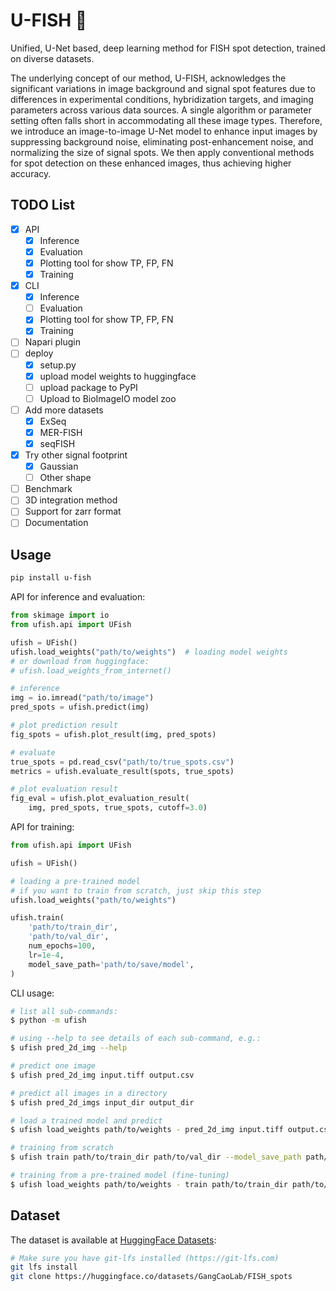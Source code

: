 # U-FISH 🎣

Unified, U-Net based, deep learning method for FISH spot detection, trained on diverse datasets.

The underlying concept of our method, U-FISH, acknowledges the significant variations in image background and signal spot features due to differences in experimental conditions, hybridization targets, and imaging parameters across various data sources. A single algorithm or parameter setting often falls short in accommodating all these image types. Therefore, we introduce an image-to-image U-Net model to enhance input images by suppressing background noise, eliminating post-enhancement noise, and normalizing the size of signal spots. We then apply conventional methods for spot detection on these enhanced images, thus achieving higher accuracy.

## TODO List

- [x] API
  + [x] Inference
  + [x] Evaluation
  + [x] Plotting tool for show TP, FP, FN
  + [x] Training
- [x] CLI
  + [x] Inference
  + [ ] Evaluation
  + [x] Plotting tool for show TP, FP, FN
  + [x] Training
- [ ] Napari plugin
- [ ] deploy
  + [x] setup.py
  + [x] upload model weights to huggingface
  + [ ] upload package to PyPI
  + [ ] Upload to BioImageIO model zoo
- [ ] Add more datasets
    + [x] ExSeq
    + [x] MER-FISH
    + [x] seqFISH
- [x] Try other signal footprint
    + [x] Gaussian
    + [ ] Other shape
- [ ] Benchmark
- [ ] 3D integration method
- [ ] Support for zarr format
- [ ] Documentation

## Usage

```bash
pip install u-fish
```

API for inference and evaluation:

```python
from skimage import io
from ufish.api import UFish

ufish = UFish()
ufish.load_weights("path/to/weights")  # loading model weights
# or download from huggingface:
# ufish.load_weights_from_internet()

# inference
img = io.imread("path/to/image")
pred_spots = ufish.predict(img)

# plot prediction result
fig_spots = ufish.plot_result(img, pred_spots)

# evaluate
true_spots = pd.read_csv("path/to/true_spots.csv")
metrics = ufish.evaluate_result(spots, true_spots)

# plot evaluation result
fig_eval = ufish.plot_evaluation_result(
    img, pred_spots, true_spots, cutoff=3.0)
```

API for training:

```python
from ufish.api import UFish

ufish = UFish()

# loading a pre-trained model
# if you want to train from scratch, just skip this step
ufish.load_weights("path/to/weights")

ufish.train(
    'path/to/train_dir',
    'path/to/val_dir',
    num_epochs=100,
    lr=1e-4,
    model_save_path='path/to/save/model',
)
```

CLI usage:

```bash
# list all sub-commands:
$ python -m ufish

# using --help to see details of each sub-command, e.g.:
$ ufish pred_2d_img --help

# predict one image
$ ufish pred_2d_img input.tiff output.csv

# predict all images in a directory
$ ufish pred_2d_imgs input_dir output_dir

# load a trained model and predict
$ ufish load_weights path/to/weights - pred_2d_img input.tiff output.csv

# training from scratch
$ ufish train path/to/train_dir path/to/val_dir --model_save_path path/to/save/model

# training from a pre-trained model (fine-tuning)
$ ufish load_weights path/to/weights - train path/to/train_dir path/to/val_dir --model_save_path path/to/save/model
```

## Dataset

The dataset is available at [HuggingFace Datasets](https://huggingface.co/datasets/GangCaoLab/FISH_spots):

```bash
# Make sure you have git-lfs installed (https://git-lfs.com)
git lfs install
git clone https://huggingface.co/datasets/GangCaoLab/FISH_spots
```
